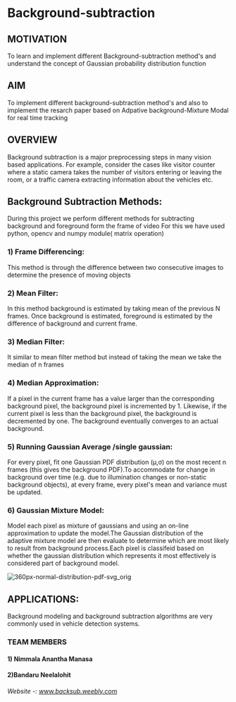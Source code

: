 #                                                Background-subtraction
## MOTIVATION
To learn and implement different Background-subtraction method's and understand the concept of Gaussian probability distribution function
## AIM
To implement different background-subtraction method's and also to implement the resarch paper based on  Adpative background-Mixture Modal for real time tracking 
## OVERVIEW
Background subtraction is a major preprocessing steps in many vision based applications. For example, consider the cases like visitor counter where a static camera takes the number of visitors entering or leaving the room, or a traffic camera extracting information about the vehicles etc.


## Background Subtraction Methods:
During this project we perform different methods for subtracting background and foreground form the frame of video 
For this we have used python, opencv and numpy module( matrix operation) 

### 1) Frame Differencing:
This method is through the difference between two consecutive images to determine the presence of moving objects
### 2) Mean Filter:
In this method background is estimated by taking mean of the previous N frames. Once background is estimated, foreground is estimated by the difference of background and current frame.



### 3) Median Filter:
It similar to mean filter method but instead of taking the mean we take the median of n frames

### 4) Median Approximation:
If a pixel in the current frame has a value larger than the corresponding background pixel, the background pixel is incremented by 1.
Likewise, if the current pixel is less than the background pixel, the background is decremented by one. The background eventually converges to an actual background.

### 5) Running Gaussian Average /single gaussian:
For every pixel, fit one Gaussian PDF distribution (µ,σ) on the most recent n frames (this gives the background PDF).To accommodate for change in background over time (e.g. due to illumination changes or non-static background objects), at every frame, every pixel's mean and variance must be updated.

### 6) Gaussian Mixture Model:
Model each pixel as mixture of gaussians and using an on-line approximation to update the model.The Gaussian distribution of the adaptive mixture model are then evaluate to determine which are most likely to result from background process.Each pixel is classifeid based on whether the gaussian distribution which represents it most effectively is considered part of background model.

![360px-normal-distribution-pdf-svg_orig](https://user-images.githubusercontent.com/50518930/61319551-4bdd5f00-a7bc-11e9-8082-75ee32ff90c8.png)



## APPLICATIONS:
Background modeling and background subtraction algorithms are very commonly used in vehicle detection systems.

### TEAM MEMBERS
#### 1) Nimmala Anantha Manasa

#### 2)Bandaru Neelalohit


###### Website -: www.backsub.weebly.com

